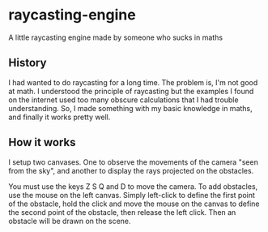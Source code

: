 # raycasting-engine
A little raycasting engine made by someone who sucks in maths

## History

I had wanted to do raycasting for a long time. The problem is, I'm not good at math. 
I understood the principle of raycasting but the examples I found on the internet used too many obscure calculations that I had trouble understanding. 
So, I made something with my basic knowledge in maths, and finally it works pretty well. 

## How it works

I setup two canvases. One to observe the movements of the camera "seen from the sky", and another to display the rays projected on the obstacles.

You must use the keys Z S Q and D to move the camera.
To add obstacles, use the mouse on the left canvas. Simply left-click to define the first point of the obstacle, 
hold the click and move the mouse on the canvas to define the second point of the obstacle, then release the left click. Then an obstacle will be drawn on the scene. 
